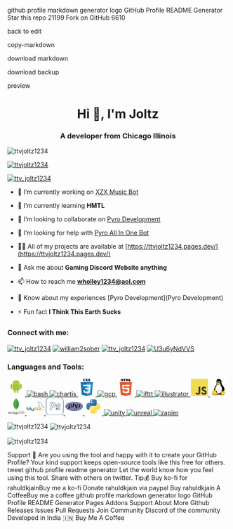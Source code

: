 github profile markdown generator logo
GitHub Profile README Generator
Star this repo
21199
Fork on GitHub
6610

back to edit

copy-markdown

download markdown

download backup

preview
<h1 align="center">Hi 👋, I'm Joltz</h1>
<h3 align="center">A developer from Chicago Illinois</h3>

<p align="left"> <img src="https://komarev.com/ghpvc/?username=ttvjoltz1234&label=Profile%20views&color=0e75b6&style=flat" alt="ttvjoltz1234" /> </p>

<p align="left"> <a href="https://github.com/ryo-ma/github-profile-trophy"><img src="https://github-profile-trophy.vercel.app/?username=ttvjoltz1234" alt="ttvjoltz1234" /></a> </p>

<p align="left"> <a href="https://twitter.com/ttv_joltz1234" target="blank"><img src="https://img.shields.io/twitter/follow/ttv_joltz1234?logo=twitter&style=for-the-badge" alt="ttv_joltz1234" /></a> </p>

- 🔭 I’m currently working on [XZX Music Bot](https://discord.com/oauth2/authorize?client_id=1283938139441987607)

- 🌱 I’m currently learning **HMTL**

- 👯 I’m looking to collaborate on [Pyro Development](https://dsc.gg/pyro-support)

- 🤝 I’m looking for help with [Pyro All In One Bot](https://discord.com/oauth2/authorize?client_id=1279431778813087814)

- 👨‍💻 All of my projects are available at [https://ttvjoltz1234.pages.dev/](https://ttvjoltz1234.pages.dev/)

- 💬 Ask me about **Gaming Discord Website anything**

- 📫 How to reach me **wholley1234@aol.com**

- 📄 Know about my experiences [Pyro Development](Pyro Development)

- ⚡ Fun fact **I Think This Earth Sucks**

<h3 align="left">Connect with me:</h3>
<p align="left">
<a href="https://twitter.com/ttv_joltz1234" target="blank"><img align="center" src="https://raw.githubusercontent.com/rahuldkjain/github-profile-readme-generator/master/src/images/icons/Social/twitter.svg" alt="ttv_joltz1234" height="30" width="40" /></a>
<a href="https://instagram.com/william2sober" target="blank"><img align="center" src="https://raw.githubusercontent.com/rahuldkjain/github-profile-readme-generator/master/src/images/icons/Social/instagram.svg" alt="william2sober" height="30" width="40" /></a>
<a href="https://www.youtube.com/c/ttv_joltz1234" target="blank"><img align="center" src="https://raw.githubusercontent.com/rahuldkjain/github-profile-readme-generator/master/src/images/icons/Social/youtube.svg" alt="ttv_joltz1234" height="30" width="40" /></a>
<a href="https://discord.gg/U3u6yNdVVS" target="blank"><img align="center" src="https://raw.githubusercontent.com/rahuldkjain/github-profile-readme-generator/master/src/images/icons/Social/discord.svg" alt="U3u6yNdVVS" height="30" width="40" /></a>
</p>

<h3 align="left">Languages and Tools:</h3>
<p align="left"> <a href="https://developer.android.com" target="_blank" rel="noreferrer"> <img src="https://raw.githubusercontent.com/devicons/devicon/master/icons/android/android-original-wordmark.svg" alt="android" width="40" height="40"/> </a> <a href="https://www.gnu.org/software/bash/" target="_blank" rel="noreferrer"> <img src="https://www.vectorlogo.zone/logos/gnu_bash/gnu_bash-icon.svg" alt="bash" width="40" height="40"/> </a> <a href="https://www.chartjs.org" target="_blank" rel="noreferrer"> <img src="https://www.chartjs.org/media/logo-title.svg" alt="chartjs" width="40" height="40"/> </a> <a href="https://www.w3schools.com/css/" target="_blank" rel="noreferrer"> <img src="https://raw.githubusercontent.com/devicons/devicon/master/icons/css3/css3-original-wordmark.svg" alt="css3" width="40" height="40"/> </a> <a href="https://cloud.google.com" target="_blank" rel="noreferrer"> <img src="https://www.vectorlogo.zone/logos/google_cloud/google_cloud-icon.svg" alt="gcp" width="40" height="40"/> </a> <a href="https://www.w3.org/html/" target="_blank" rel="noreferrer"> <img src="https://raw.githubusercontent.com/devicons/devicon/master/icons/html5/html5-original-wordmark.svg" alt="html5" width="40" height="40"/> </a> <a href="https://ifttt.com/" target="_blank" rel="noreferrer"> <img src="https://www.vectorlogo.zone/logos/ifttt/ifttt-ar21.svg" alt="ifttt" width="40" height="40"/> </a> <a href="https://www.adobe.com/in/products/illustrator.html" target="_blank" rel="noreferrer"> <img src="https://www.vectorlogo.zone/logos/adobe_illustrator/adobe_illustrator-icon.svg" alt="illustrator" width="40" height="40"/> </a> <a href="https://developer.mozilla.org/en-US/docs/Web/JavaScript" target="_blank" rel="noreferrer"> <img src="https://raw.githubusercontent.com/devicons/devicon/master/icons/javascript/javascript-original.svg" alt="javascript" width="40" height="40"/> </a> <a href="https://www.linux.org/" target="_blank" rel="noreferrer"> <img src="https://raw.githubusercontent.com/devicons/devicon/master/icons/linux/linux-original.svg" alt="linux" width="40" height="40"/> </a> <a href="https://www.mongodb.com/" target="_blank" rel="noreferrer"> <img src="https://raw.githubusercontent.com/devicons/devicon/master/icons/mongodb/mongodb-original-wordmark.svg" alt="mongodb" width="40" height="40"/> </a> <a href="https://www.mysql.com/" target="_blank" rel="noreferrer"> <img src="https://raw.githubusercontent.com/devicons/devicon/master/icons/mysql/mysql-original-wordmark.svg" alt="mysql" width="40" height="40"/> </a> <a href="https://www.photoshop.com/en" target="_blank" rel="noreferrer"> <img src="https://raw.githubusercontent.com/devicons/devicon/master/icons/photoshop/photoshop-line.svg" alt="photoshop" width="40" height="40"/> </a> <a href="https://www.php.net" target="_blank" rel="noreferrer"> <img src="https://raw.githubusercontent.com/devicons/devicon/master/icons/php/php-original.svg" alt="php" width="40" height="40"/> </a> <a href="https://www.python.org" target="_blank" rel="noreferrer"> <img src="https://raw.githubusercontent.com/devicons/devicon/master/icons/python/python-original.svg" alt="python" width="40" height="40"/> </a> <a href="https://unity.com/" target="_blank" rel="noreferrer"> <img src="https://www.vectorlogo.zone/logos/unity3d/unity3d-icon.svg" alt="unity" width="40" height="40"/> </a> <a href="https://unrealengine.com/" target="_blank" rel="noreferrer"> <img src="https://raw.githubusercontent.com/kenangundogan/fontisto/036b7eca71aab1bef8e6a0518f7329f13ed62f6b/icons/svg/brand/unreal-engine.svg" alt="unreal" width="40" height="40"/> </a> <a href="https://zapier.com" target="_blank" rel="noreferrer"> <img src="https://www.vectorlogo.zone/logos/zapier/zapier-icon.svg" alt="zapier" width="40" height="40"/> </a> </p>

<p><img align="left" src="https://github-readme-stats.vercel.app/api/top-langs?username=ttvjoltz1234&show_icons=true&locale=en&layout=compact" alt="ttvjoltz1234" /></p>

<p>&nbsp;<img align="center" src="https://github-readme-stats.vercel.app/api?username=ttvjoltz1234&show_icons=true&locale=en" alt="ttvjoltz1234" /></p>

<p><img align="center" src="https://github-readme-streak-stats.herokuapp.com/?user=ttvjoltz1234&" alt="ttvjoltz1234" /></p>

Support 🙏
Are you using the tool and happy with it to create your GitHub Profile?
Your kind support keeps open-source tools like this free for others.
tweet github profile readme generator
Let the world know how you feel using this tool. Share with others on twitter.
Tip💰
Buy ko-fi for rahuldkjainBuy me a ko-fi
Donate rahuldkjain via paypal
Buy rahuldkjain A CoffeeBuy me a coffee
github profile markdown generator logo
GitHub Profile README Generator
Pages
Addons
Support
About
More
Github
Releases
Issues
Pull Requests
Join Community
Discord of the community
Developed in India 🇮🇳
Buy Me A Coffee
